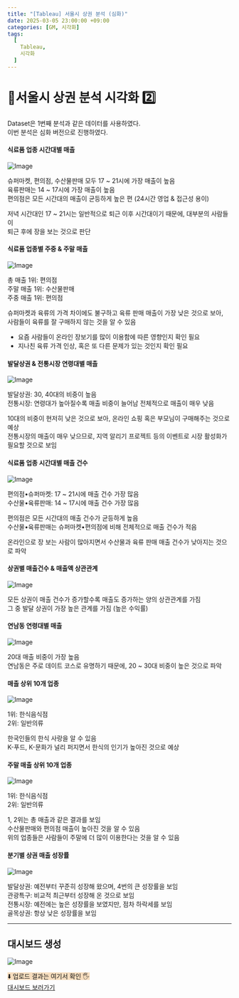 ```yaml
---
title: "[Tableau] 서울시 상권 분석 (심화)"
date: 2025-03-05 23:00:00 +09:00
categories: [GM, 시각화]
tags:
  [
    Tableau,
    시각화
  ]
---
```


# **🏢서울시 상권 분석 시각화 2️⃣**

Dataset은 1번째 분석과 같은 데이터를 사용하였다.  
이번 분석은 심화 버전으로 진행하였다.

#### **식료품 업종 시간대별 매출**

![Image](https://github.com/user-attachments/assets/11a906cd-8525-4971-8a2c-e80e97779e15)

슈퍼마켓, 편의점, 수산물판매 모두 17 ~ 21시에 가장 매출이 높음  
육류판매는 14 ~ 17시에 가장 매출이 높음  
편의점은 모든 시간대의 매출이 균등하게 높은 편 (24시간 영업 & 접근성 용이)

저녁 시간대인  17 ~ 21시는 일반적으로 퇴근 이후 시간대이기 때문에, 대부분의 사람들이  
퇴근 후에 장을 보는 것으로 판단

#### **식료품 업종별 주중 & 주말 매출**

![Image](https://github.com/user-attachments/assets/2c289672-6bca-43a2-8888-3d29b7507915)

총 매출 1위: 편의점  
주말 매출 1위: 수산물판매  
주중 매출 1위: 편의점

슈퍼마켓과 육류의 가격 차이에도 불구하고 육류 판매 매출이 가장 낮은 것으로 보아,  
사람들이 육류를 잘 구매하지 않는 것을 알 수 있음  
- 요즘 사람들이 온라인 장보기를 많이 이용함에 따른 영향인지 확인 필요  
- 지나친 육류 가격 인상, 혹은 또 다른 문제가 있는 것인지 확인 필요

#### **발달상권 & 전통시장 연령대별 매출**

![Image](https://github.com/user-attachments/assets/4d1d12bd-d935-43fd-97f2-4994faaafcb0)

발달상권: 30, 40대의 비중이 높음  
전통시장: 연령대가 높아질수록 매출 비중이 늘어남
        전체적으로 매출이 매우 낮음 

10대의 비중이 현저히 낮은 것으로 보아, 온라인 쇼핑 혹은 부모님이 구매해주는 것으로 예상  
전통시장의 매출이 매우 낮으므로, 지역 알리기 프로젝트 등의 이벤트로 시장 활성화가 필요할 것으로 보임

#### **식료품 업종 시간대별 매출 건수**

![Image](https://github.com/user-attachments/assets/43f55b83-da59-4ef0-8e69-f91b6bb798f8)

편의점•슈퍼마켓: 17 ~ 21시에 매출 건수 가장 많음  
수산물•육류판매: 14 ~ 17시에 매출 건수 가장 많음

편의점은 모든 시간대의 매출 건수가 균등하게 높음  
수산물•육류판매는 슈퍼마켓•편의점에 비해 전체적으로 매출 건수가 적음

온라인으로 장 보는 사람이 많아지면서 수산물과 육류 판매 매출 건수가 낮아지는 것으로 파악

#### **상권별 매출건수 & 매출액 상관관계**

![Image](https://github.com/user-attachments/assets/ba4cdab0-66aa-45b2-9501-91cb3ec06cc8)

모든 상권이 매출 건수가 증가할수록 매출도 증가하는 양의 상관관계를 가짐  
그 중 발달 상권이 가장 높은 관계를 가짐 (높은 수익률)

#### **연남동 연령대별 매출**

![Image](https://github.com/user-attachments/assets/744d20bb-27d5-43d1-aed2-e4c223d6e0fd)

20대 매출 비중이 가장 높음  
연남동은 주로 데이트 코스로 유명하기 때문에, 20 ~ 30대 비중이 높은 것으로 파악 

#### **매출 상위 10개 업종**

![Image](https://github.com/user-attachments/assets/8d2d489f-afef-47e1-aee9-6ffa4df4c5ee)

1위: 한식음식점  
2위: 일반의류 

한국인들의 한식 사랑을 알 수 있음  
K-푸드, K-문화가 널리 퍼지면서 한식의 인기가 높아진 것으로 예상

#### **주말 매출 상위 10개 업종**

![Image](https://github.com/user-attachments/assets/6de4268f-d1c5-468f-b6fa-9408d89ce5be)

1위: 한식음식점  
2위: 일반의류

1, 2위는 총 매출과 같은 결과를 보임  
수산물판매와 편의점 매출이 높아진 것을 알 수 있음  
위의 업종들은 사람들이 주말에 더 많이 이용한다는 것을 알 수 있음

#### **분기별 상권 매출 성장률**

![Image](https://github.com/user-attachments/assets/5617bb0d-e8bf-4192-8fa7-9119b238f60b)

발달상권: 예전부터 꾸준히 성장해 왔으며, 4번의 큰 성장률을 보임  
관광특구: 비교적 최근부터 성장해 온 것으로 보임  
전통시장: 예전에는 높은 성장률을 보였지만, 점차 하락세를 보임  
골목상권: 항상 낮은 성장률을 보임

---

## **대시보드 생성**

![Image](https://github.com/user-attachments/assets/e4256961-0771-41bc-8f96-6be7a653701c)

<span style="background-color: #F7DDBE;">⬇️ 업로드 결과는 여기서 확인 🖐️</span>  
[대시보드 보러가기](https://public.tableau.com/app/profile/.61092242/vizzes)